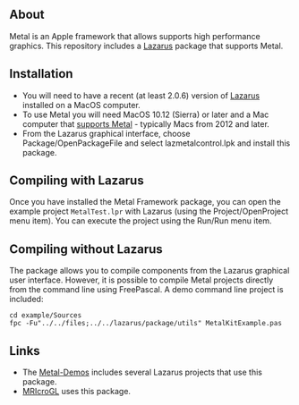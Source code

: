 ## About

Metal is an Apple framework that allows supports high performance graphics. This repository includes a [Lazarus](https://www.lazarus-ide.org) package that supports Metal.

## Installation

 - You will need to have a recent (at least 2.0.6) version of [Lazarus](https://www.lazarus-ide.org/) installed on a MacOS computer.
 - To use Metal you will need MacOS 10.12 (Sierra) or later and a Mac computer that [supports Metal](https://support.apple.com/kb/SP765?locale=en_US) - typically Macs from 2012 and later.
  - From the Lazarus graphical interface, choose Package/OpenPackageFile and select lazmetalcontrol.lpk and install this package.

## Compiling with Lazarus

Once you have installed the Metal Framework package, you can open the example project `MetalTest.lpr` with Lazarus (using the Project/OpenProject menu item). You can execute the project using the Run/Run menu item. 

## Compiling without Lazarus

The package allows you to compile components from the Lazarus graphical user interface. However, it is possible to compile Metal projects directly from the command line using FreePascal. A demo command line project is included:

```
cd example/Sources
fpc -Fu"../../files;../../lazarus/package/utils" MetalKitExample.pas
```

## Links

- The [Metal-Demos](https://github.com/neurolabusc/Metal-Demos) includes several Lazarus projects that use this package.
- [MRIcroGL](https://github.com/rordenlab/MRIcroGL) uses this package.

